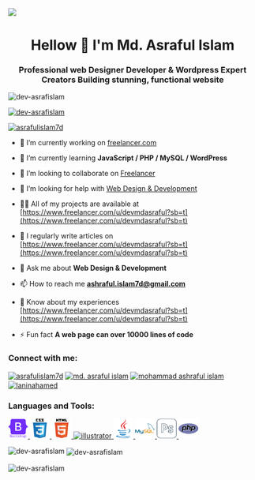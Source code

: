 <img src="https://i.ibb.co/HfXpsKSM/Md-Asraful-islam-1.png">
<h1 align="center">Hellow 🙂 I'm Md. Asraful Islam</h1>
<h3 align="center">Professional web Designer Developer & Wordpress Expert Creators Building stunning, functional website</h3>

<p align="left"> <img src="https://komarev.com/ghpvc/?username=dev-asrafislam&label=Profile%20views&color=0e75b6&style=flat" alt="dev-asrafislam" /> </p>

<p align="left"> <a href="https://github.com/ryo-ma/github-profile-trophy"><img src="https://github-profile-trophy.vercel.app/?username=dev-asrafislam" alt="dev-asrafislam" /></a> </p>

<p align="left"> <a href="https://twitter.com/asrafulislam7d" target="blank"><img src="https://img.shields.io/twitter/follow/asrafulislam7d?logo=twitter&style=for-the-badge" alt="asrafulislam7d" /></a> </p>

- 🔭 I’m currently working on [freelancer.com](https://www.freelancer.com/u/devmdasraful?sb=t)

- 🌱 I’m currently learning **JavaScript / PHP / MySQL / WordPress**

- 👯 I’m looking to collaborate on [Freelancer](https://www.freelancer.com/u/devmdasraful?sb=t)

- 🤝 I’m looking for help with [Web Design & Development](https://github.com/dev-asrafislam/dev-asrafislam)

- 👨‍💻 All of my projects are available at [https://www.freelancer.com/u/devmdasraful?sb=t](https://www.freelancer.com/u/devmdasraful?sb=t)

- 📝 I regularly write articles on [https://www.freelancer.com/u/devmdasraful?sb=t](https://www.freelancer.com/u/devmdasraful?sb=t)

- 💬 Ask me about **Web Design & Development**

- 📫 How to reach me **ashraful.islam7d@gmail.com**

- 📄 Know about my experiences [https://www.freelancer.com/u/devmdasraful?sb=t](https://www.freelancer.com/u/devmdasraful?sb=t)

- ⚡ Fun fact **A web page can over 10000 lines of code**

<h3 align="left">Connect with me:</h3>
<p align="left">
<a href="https://twitter.com/asrafulislam7d" target="blank"><img align="center" src="https://raw.githubusercontent.com/rahuldkjain/github-profile-readme-generator/master/src/images/icons/Social/twitter.svg" alt="asrafulislam7d" height="30" width="40" /></a>
<a href="https://linkedin.com/in/md. asraful islam" target="blank"><img align="center" src="https://raw.githubusercontent.com/rahuldkjain/github-profile-readme-generator/master/src/images/icons/Social/linked-in-alt.svg" alt="md. asraful islam" height="30" width="40" /></a>
<a href="https://fb.com/mohammad ashraful islam" target="blank"><img align="center" src="https://raw.githubusercontent.com/rahuldkjain/github-profile-readme-generator/master/src/images/icons/Social/facebook.svg" alt="mohammad ashraful islam" height="30" width="40" /></a>
<a href="https://instagram.com/laninahamed" target="blank"><img align="center" src="https://raw.githubusercontent.com/rahuldkjain/github-profile-readme-generator/master/src/images/icons/Social/instagram.svg" alt="laninahamed" height="30" width="40" /></a>
</p>

<h3 align="left">Languages and Tools:</h3>
<p align="left"> <a href="https://getbootstrap.com" target="_blank" rel="noreferrer"> <img src="https://raw.githubusercontent.com/devicons/devicon/master/icons/bootstrap/bootstrap-plain-wordmark.svg" alt="bootstrap" width="40" height="40"/> </a> <a href="https://www.w3schools.com/css/" target="_blank" rel="noreferrer"> <img src="https://raw.githubusercontent.com/devicons/devicon/master/icons/css3/css3-original-wordmark.svg" alt="css3" width="40" height="40"/> </a> <a href="https://www.w3.org/html/" target="_blank" rel="noreferrer"> <img src="https://raw.githubusercontent.com/devicons/devicon/master/icons/html5/html5-original-wordmark.svg" alt="html5" width="40" height="40"/> </a> <a href="https://www.adobe.com/in/products/illustrator.html" target="_blank" rel="noreferrer"> <img src="https://www.vectorlogo.zone/logos/adobe_illustrator/adobe_illustrator-icon.svg" alt="illustrator" width="40" height="40"/> </a> <a href="https://www.java.com" target="_blank" rel="noreferrer"> <img src="https://raw.githubusercontent.com/devicons/devicon/master/icons/java/java-original.svg" alt="java" width="40" height="40"/> </a> <a href="https://www.mysql.com/" target="_blank" rel="noreferrer"> <img src="https://raw.githubusercontent.com/devicons/devicon/master/icons/mysql/mysql-original-wordmark.svg" alt="mysql" width="40" height="40"/> </a> <a href="https://www.photoshop.com/en" target="_blank" rel="noreferrer"> <img src="https://raw.githubusercontent.com/devicons/devicon/master/icons/photoshop/photoshop-line.svg" alt="photoshop" width="40" height="40"/> </a> <a href="https://www.php.net" target="_blank" rel="noreferrer"> <img src="https://raw.githubusercontent.com/devicons/devicon/master/icons/php/php-original.svg" alt="php" width="40" height="40"/> </a> </p>

<p><img align="left" src="https://github-readme-stats.vercel.app/api/top-langs?username=dev-asrafislam&show_icons=true&locale=en&layout=compact" alt="dev-asrafislam" /></p>

<p>&nbsp;<img align="center" src="https://github-readme-stats.vercel.app/api?username=dev-asrafislam&show_icons=true&locale=en" alt="dev-asrafislam" /></p>

<p><img align="center" src="https://github-readme-streak-stats.herokuapp.com/?user=dev-asrafislam&" alt="dev-asrafislam" /></p>
